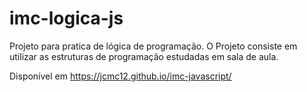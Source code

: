 # imc-logica-js
Projeto para pratica de lógica de programação. O Projeto consiste em utilizar as estruturas de programação estudadas em sala de aula.

Disponível em https://jcmc12.github.io/imc-javascript/

